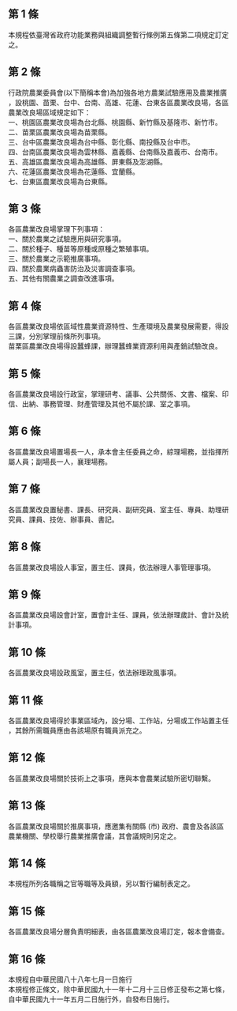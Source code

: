 第 1 條
-------
本規程依臺灣省政府功能業務與組織調整暫行條例第五條第二項規定訂定  
之。

第 2 條
-------
行政院農業委員會(以下簡稱本會)為加強各地方農業試驗應用及農業推廣  
，設桃園、苗栗、台中、台南、高雄、花蓮、台東各區農業改良場，各區  
農業改良場區域規定如下：  
一、桃園區農業改良場為台北縣、桃園縣、新竹縣及基隆市、新竹市。  
二、苗栗區農業改良場為苗栗縣。  
三、台中區農業改良場為台中縣、彰化縣、南投縣及台中市。  
四、台南區農業改良場為雲林縣、嘉義縣、台南縣及嘉義市、台南市。  
五、高雄區農業改良場為高雄縣、屏東縣及澎湖縣。  
六、花蓮區農業改良場為花蓮縣、宜蘭縣。  
七、台東區農業改良場為台東縣。

第 3 條
-------
各區農業改良場掌理下列事項：  
一、關於農業之試驗應用與研究事項。  
二、關於種子、種苗等原種或原種之繁殖事項。  
三、關於農業之示範推廣事項。  
四、關於農業病蟲害防治及災害調查事項。  
五、其他有關農業之調查改進事項。

第 4 條
-------
各區農業改良場依區域性農業資源特性、生產環境及農業發展需要，得設  
三課，分別掌理前條所列事項。  
苗栗區農業改良場得設蠶蜂課，辦理蠶蜂業資源利用與產銷試驗改良。

第 5 條
-------
各區農業改良場設行政室，掌理研考、議事、公共關係、文書、檔案、印  
信、出納、事務管理、財產管理及其他不屬於課、室之事項。

第 6 條
-------
各區農業改良場置場長一人，承本會主任委員之命，綜理場務，並指揮所  
屬人員；副場長一人，襄理場務。

第 7 條
-------
各區農業改良置秘書、課長、研究員、副研究員、室主任、專員、助理研  
究員、課員、技佐、辦事員、書記。

第 8 條
-------
各區農業改良場設人事室，置主任、課員，依法辦理人事管理事項。

第 9 條
-------
各區農業改良場設會計室，置會計主任、課員，依法辦理歲計、會計及統  
計事項。

第 10 條
--------
各區農業改良場設政風室，置主任，依法辦理政風事項。

第 11 條
--------
各區農業改良場得於事業區域內，設分場、工作站，分場或工作站置主任  
，其餘所需職員應由各該場原有職員派充之。

第 12 條
--------
各區農業改良場關於技術上之事項，應與本會農業試驗所密切聯繫。

第 13 條
--------
各區農業改良場關於推廣事項，應邀集有關縣 (市) 政府、農會及各該區  
農業機關、學校舉行農業推廣會議，其會議規則另定之。

第 14 條
--------
本規程所列各職稱之官等職等及員額，另以暫行編制表定之。

第 15 條
--------
各區農業改良場分層負責明細表，由各區農業改良場訂定，報本會備查。

第 16 條
--------
本規程自中華民國八十八年七月一日施行  
本規程修正條文，除中華民國九十一年十二月十三日修正發布之第七條，  
自中華民國九十一年五月二日施行外，自發布日施行。

